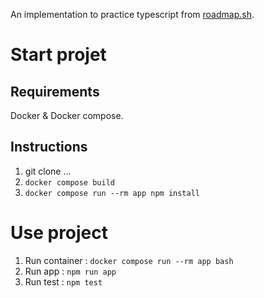 An implementation to practice typescript from [roadmap.sh](https://roadmap.sh/projects/task-tracker).

# Start projet

## Requirements

Docker & Docker compose.

## Instructions

1. git clone ...
2. `docker compose build`
3. `docker compose run --rm app npm install`

# Use project

1. Run container : `docker compose run --rm app bash`
2. Run app : `npm run app`
3. Run test : `npm test`
